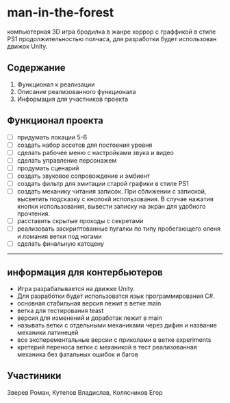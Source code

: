# man-in-the-forest
компьютерная 3D игра бродилка в жанре хоррор с граффикой в стиле PS1 продолжительностью полчаса, для разработки будет использован движок Unity.
 
## Содержание 
 
1. Функционал к реализации 
2. Описание реализованного функционала 
3. Информация для участников проекта 
 
## Функционал проекта 

- [ ] придумать локации 5-6 
- [ ] создать набор ассетов для постоения уровня 
- [ ] сделать рабочее меню с настройками звука и видео 
- [ ] сделать управление персонажем 
- [ ] продумать сценарий 
- [ ] создать звуковое сопровождение и эмбиент 
- [ ] создать фильтр для эмитации старой графики в стиле PS1 
- [ ] создать механику читания записок. При сближении с запиской, высветить подсказку с кнопокй использования. В случае нажатия кнопки использования, вывести записку на экран для удобного прочтения.
- [ ] расставить скрытые проходы с секретами 
- [ ] реализовать заскриптованные пугалки по типу пробегающего оленя и ломания ветки под ногами 
- [ ] сделать финальную катсцену 
 
---

## информация для контербьютеров
- Игра разрабатывается на движке Unity.
- Для разработки будет использоватся язык программирования C#.
- основная стабильная версия лежит в ветке main
- ветка для тестирования teast
- версия для изменений и доработак лежит в main
- называть ветки с отдельными механиками через дифин и название механики латинецей
- все эксперементальные версии с приколами в ветке experiments
- кретерий переноса ветки с механикой в тест реализованная механика без фатальных ошибок и багов

## Участиники
Зверев Роман, Кутепов Владислав, Колясников Егор
